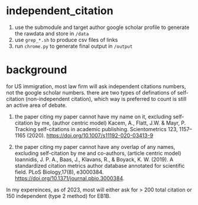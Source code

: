 # independent_citation
1. use the submodule and target author google scholar profile to generate the rawdata and store in `/data`
2. use `grep_*.sh` to produce csv files of links
3. run `chrome.py` to generate final output in `/output`

# background

for US immigration, most law firm will ask independent citations numbers, not the google scholar numbers. 
there are two types of definations of self-citation (non-independent citation), which way is preferred to count is still an active area of debate.

1. the paper citing my paper cannot have my name on it, excluding self-citation by me, (author centric model) 
Kacem, A., Flatt, J.W. & Mayr, P. Tracking self-citations in academic publishing. Scientometrics 123, 1157–1165 (2020). https://doi.org/10.1007/s11192-020-03413-9 

2. the paper citing my paper cannot have any overlap of any names, excluding self-citation by me and co-authors, (article centric model)
Ioannidis, J. P. A., Baas, J., Klavans, R., & Boyack, K. W. (2019). A standardized citation metrics author database annotated for scientific field. PLoS Biology,17(8), e3000384. https://doi.org/10.1371/journal.pbio.3000384.

In my expereinces, as of 2023, most will either ask for > 200 total citation or 150 independent (type 2 method) for EB1B.

